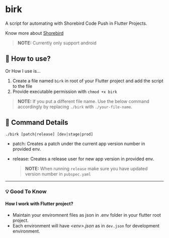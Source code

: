 # birk

A script for automating with Shorebird Code Push in Flutter Projects.

Know more about [Shorebird](https://docs.shorebird.dev/)

> __NOTE:__ Currently only support android

## 🤝 How to use?

Or How I use is...

1. Create a file named `birk` in root of your Flutter project and add the script to the file
2. Provide executable permission with `chmod +x birk`

> __NOTE:__ If you put a different file name. Use the below command accordingly by replacing `./birk` with `./your-file-name`.

## 💯 Command Details

`./birk [patch|release] [dev|stage|prod]`

- patch: Creates a patch under the current app version number in provided env.

- release: Creates a release user for new app version in provided env.
  
  > __NOTE:__ When running `release` make sure you have updated version number in `pubspec.yaml`

***

### 💡 Good To Know

#### How I work with Flutter project?

- Maintain your enviromnent files as json in .env folder in your flutter root project.
- Each environment will have _\<env\>.json_ as in `dev.json` for development environment.
